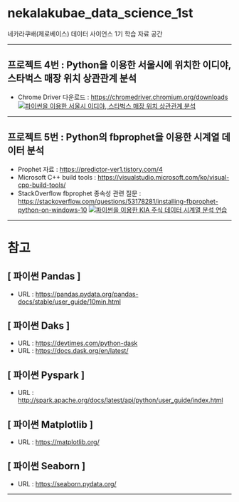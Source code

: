 # nekalakubae_data_science_1st
네카라쿠배(제로베이스) 데이터 사이언스 1기 학습 자료 공간

---
## 프로젝트 4번 : Python을 이용한 서울시에 위치한 이디야, 스타벅스 매장 위치 상관관계 분석
- Chrome Driver 다운로드 : https://chromedriver.chromium.org/downloads
[![파이썬을 이용한 서울시 이디야, 스타벅스 매장 위치 상관관계 분석](https://img.youtube.com/vi/qobe7k1CmGc/0.jpg)](https://youtu.be/qobe7k1CmGc)

---
## 프로젝트 5번 : Python의 fbprophet을 이용한 시계열 데이터 분석
- Prophet 자료 : https://predictor-ver1.tistory.com/4
- Microsoft C++ build tools : https://visualstudio.microsoft.com/ko/visual-cpp-build-tools/
- StackOverflow fbprophet 종속성 관련 질문 : https://stackoverflow.com/questions/53178281/installing-fbprophet-python-on-windows-10
[![파이썬을 이용한 KIA 주식 데이터 시계열 분석 연습](https://img.youtube.com/vi/RsC5NnqDFxg/0.jpg)](https://youtu.be/RsC5NnqDFxg)
---

# 참고 
## [ 파이썬 Pandas ]
- URL : https://pandas.pydata.org/pandas-docs/stable/user_guide/10min.html

## [ 파이썬 Daks ]
- URL : https://devtimes.com/python-dask
- URL : https://docs.dask.org/en/latest/

## [ 파이썬 Pyspark ]
- URL : http://spark.apache.org/docs/latest/api/python/user_guide/index.html

## [ 파이썬 Matplotlib ]
- URL : https://matplotlib.org/

## [ 파이썬 Seaborn ]
- URL : https://seaborn.pydata.org/


---
